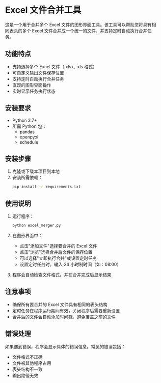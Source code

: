 # Excel 文件合并工具

这是一个用于合并多个 Excel 文件的图形界面工具。该工具可以帮助您将具有相同表头的多个 Excel 文件合并成一个统一的文件，并支持定时自动执行合并任务。

## 功能特点

- 支持选择多个 Excel 文件（.xlsx, .xls 格式）
- 可自定义输出文件保存位置
- 支持定时自动执行合并任务
- 直观的图形界面操作
- 实时显示任务执行状态

## 安装要求

- Python 3.7+
- 所需 Python 包：
  - pandas
  - openpyxl
  - schedule

## 安装步骤

1. 克隆或下载本项目到本地
2. 安装所需依赖：
   ```bash
   pip install -r requirements.txt
   ```

## 使用说明

1. 运行程序：

   ```bash
   python excel_merger.py
   ```

2. 在图形界面中：

   - 点击"添加文件"选择要合并的 Excel 文件
   - 点击"浏览"选择合并后文件的保存位置
   - 可以选择"立即执行合并"或设置定时任务
   - 设置定时任务时，输入 24 小时制时间（如：08:00）

3. 程序会自动检查文件格式，并在合并完成后显示结果

## 注意事项

- 确保所有要合并的 Excel 文件具有相同的表头结构
- 定时任务在程序运行期间有效，关闭程序后需要重新设置
- 合并后的文件会自动添加时间戳，避免覆盖之前的文件

## 错误处理

如果遇到错误，程序会显示具体的错误信息。常见的错误包括：

- 文件格式不正确
- 文件被其他程序占用
- 表头结构不一致
- 输出路径无效
